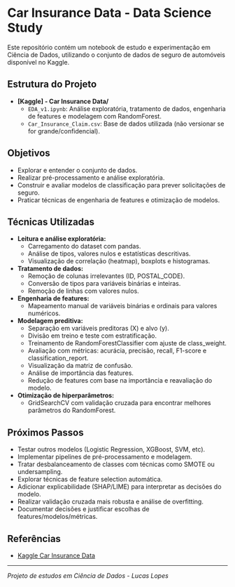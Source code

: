 # Car Insurance Data - Data Science Study

Este repositório contém um notebook de estudo e experimentação em Ciência de Dados, utilizando o conjunto de dados de seguro de automóveis disponível no Kaggle.

## Estrutura do Projeto

- **[Kaggle] - Car Insurance Data/**
  - `EDA_v1.ipynb`: Análise exploratória, tratamento de dados, engenharia de features e modelagem com RandomForest.
  - `Car_Insurance_Claim.csv`: Base de dados utilizada (não versionar se for grande/confidencial).

## Objetivos

- Explorar e entender o conjunto de dados.
- Realizar pré-processamento e análise exploratória.
- Construir e avaliar modelos de classificação para prever solicitações de seguro.
- Praticar técnicas de engenharia de features e otimização de modelos.

## Técnicas Utilizadas

- **Leitura e análise exploratória:**
    - Carregamento do dataset com pandas.
    - Análise de tipos, valores nulos e estatísticas descritivas.
    - Visualização de correlação (heatmap), boxplots e histogramas.
- **Tratamento de dados:**
    - Remoção de colunas irrelevantes (ID, POSTAL_CODE).
    - Conversão de tipos para variáveis binárias e inteiras.
    - Remoção de linhas com valores nulos.
- **Engenharia de features:**
    - Mapeamento manual de variáveis binárias e ordinais para valores numéricos.
- **Modelagem preditiva:**
    - Separação em variáveis preditoras (X) e alvo (y).
    - Divisão em treino e teste com estratificação.
    - Treinamento de RandomForestClassifier com ajuste de class_weight.
    - Avaliação com métricas: acurácia, precisão, recall, F1-score e classification_report.
    - Visualização da matriz de confusão.
    - Análise de importância das features.
    - Redução de features com base na importância e reavaliação do modelo.
- **Otimização de hiperparâmetros:**
    - GridSearchCV com validação cruzada para encontrar melhores parâmetros do RandomForest.

## Próximos Passos

- Testar outros modelos (Logistic Regression, XGBoost, SVM, etc).
- Implementar pipelines de pré-processamento e modelagem.
- Tratar desbalanceamento de classes com técnicas como SMOTE ou undersampling.
- Explorar técnicas de feature selection automática.
- Adicionar explicabilidade (SHAP/LIME) para interpretar as decisões do modelo.
- Realizar validação cruzada mais robusta e análise de overfitting.
- Documentar decisões e justificar escolhas de features/modelos/métricas.


## Referências

- [Kaggle Car Insurance Data](https://www.kaggle.com/datasets/sagnik1511/car-insurance-data)

---

*Projeto de estudos em Ciência de Dados - Lucas Lopes*